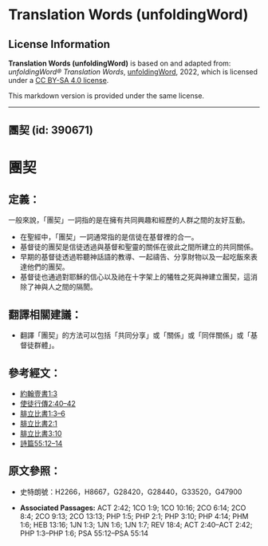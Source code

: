 # Translation Words (unfoldingWord)

## License Information

**Translation Words (unfoldingWord)** is based on and adapted from: _unfoldingWord® Translation Words_, [unfoldingWord](https://unfoldingword.org/utw), 2022, which is licensed under a [CC BY-SA 4.0 license](https://creativecommons.org/licenses/by-sa/4.0/legalcode.en).

This markdown version is provided under the same license.



--------------------------------

## 團契 (id: 390671)

團契
==

定義：
---

一般來說，「團契」一詞指的是在擁有共同興趣和經歷的人群之間的友好互動。

* 在聖經中，「團契」一詞通常指的是信徒在基督裡的合一。
* 基督徒的團契是信徒透過與基督和聖靈的關係在彼此之間所建立的共同關係。
* 早期的基督徒透過聆聽神話語的教導、一起禱告、分享財物以及一起吃飯來表達他們的團契。
* 基督徒也通過對耶穌的信心以及祂在十字架上的犧牲之死與神建立團契，這消除了神與人之間的隔閡。

翻譯相關建議：
-------

* 翻譯「團契」的方法可以包括「共同分享」或「關係」或「同伴關係」或「基督徒群體」。

參考經文：
-----

* [約翰壹書1:3](https://ref.ly/1John1:3)
* [使徒行傳2:40–42](https://ref.ly/Acts2:40-Acts2:42)
* [腓立比書1:3–6](https://ref.ly/Phil1:3-Phil1:6)
* [腓立比書2:1](https://ref.ly/Phil2:1)
* [腓立比書3:10](https://ref.ly/Phil3:10)
* [詩篇55:12–14](https://ref.ly/Ps55:12-Ps55:14)

原文參照：
-----

* 史特朗號：H2266，H8667，G28420，G28440，G33520，G47900

* **Associated Passages:** ACT 2:42; 1CO 1:9; 1CO 10:16; 2CO 6:14; 2CO 8:4; 2CO 9:13; 2CO 13:13; PHP 1:5; PHP 2:1; PHP 3:10; PHP 4:14; PHM 1:6; HEB 13:16; 1JN 1:3; 1JN 1:6; 1JN 1:7; REV 18:4; ACT 2:40–ACT 2:42; PHP 1:3–PHP 1:6; PSA 55:12–PSA 55:14

